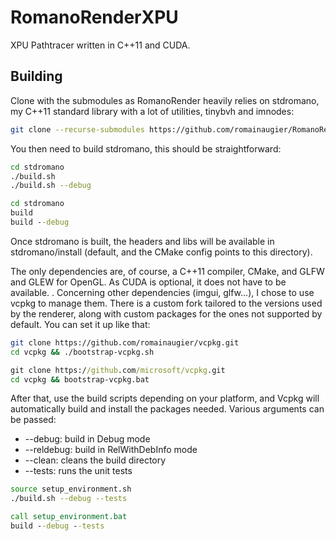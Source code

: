 # RomanoRenderXPU
XPU Pathtracer written in C++11 and CUDA.

## Building

Clone with the submodules as RomanoRender heavily relies on stdromano, my C++11 standard library with a lot of utilities, tinybvh and imnodes:
```bash
git clone --recurse-submodules https://github.com/romainaugier/RomanoRenderXPU.git
```

You then need to build stdromano, this should be straightforward:
```bash
cd stdromano
./build.sh
./build.sh --debug
```

```bat
cd stdromano
build
build --debug
```

Once stdromano is built, the headers and libs will be available in stdromano/install (default, and the CMake config points to this directory).

The only dependencies are, of course, a C++11 compiler, CMake, and GLFW and GLEW for OpenGL. As CUDA is optional, it does not have to
be available. .
Concerning other dependencies (imgui, glfw...), I chose to use vcpkg to manage them. There is a custom fork tailored to the versions used by the renderer, along with custom packages for the ones not supported by default.
You can set it up like that:
```bash
git clone https://github.com/romainaugier/vcpkg.git
cd vcpkg && ./bootstrap-vcpkg.sh
```

```bat
git clone https://github.com/microsoft/vcpkg.git
cd vcpkg && bootstrap-vcpkg.bat
```

After that, use the build scripts depending on your platform, and Vcpkg will automatically build and install the packages needed. Various arguments can be passed:
- --debug: build in Debug mode
- --reldebug: build in RelWithDebInfo mode
- --clean: cleans the build directory
- --tests: runs the unit tests

```bash
source setup_environment.sh
./build.sh --debug --tests
```

```bat
call setup_environment.bat
build --debug --tests
```
